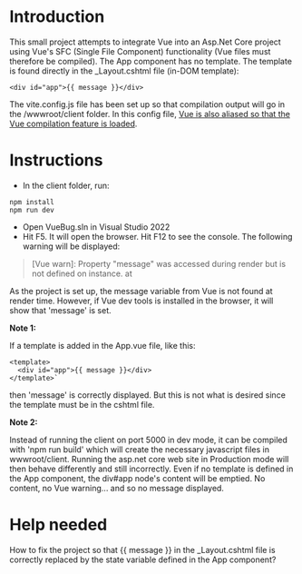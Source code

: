 # Introduction

This small project attempts to integrate Vue into an Asp.Net Core project using Vue's SFC (Single File Component) functionality (Vue files must therefore be compiled). The App component has no template. The template is found directly in the _Layout.cshtml file (in-DOM template):

```
<div id="app">{{ message }}</div>
```

The vite.config.js file has been set up so that compilation output will go in the /wwwroot/client folder. In this config file, [Vue is also aliased so that the Vue compilation feature is loaded](https://vuejs.org/guide/scaling-up/tooling.html#project-scaffolding).

# Instructions

- In the client folder, run:

```
npm install  
npm run dev
```

- Open VueBug.sln in Visual Studio 2022
- Hit F5. It will open the browser. Hit F12 to see the console. The following warning will be displayed:

>[Vue warn]: Property "message" was accessed during render but is not defined on instance. at <App>

As the project is set up, the message variable from Vue is not found at render time. However, if Vue dev tools is installed in the browser, it will show that 'message' is set.

**Note 1:**

If a template is added in the App.vue file, like this:

```
<template>
  <div id="app">{{ message }}</div>
</template>`
```

then 'message' is correctly displayed. But this is not what is desired since the template must be in the cshtml file.

**Note 2:**

Instead of running the client on port 5000 in dev mode, it can be compiled with 'npm run build' which will create the necessary javascript files in wwwroot/client. Running the asp.net core web site in Production mode will then behave differently and still incorrectly. Even if no template is defined in the App component, the div#app node's content will be emptied. No content, no Vue warning... and so no message displayed.

# Help needed

How to fix the project so that {{ message }} in the _Layout.cshtml file is correctly replaced by the state variable defined in the App component?
